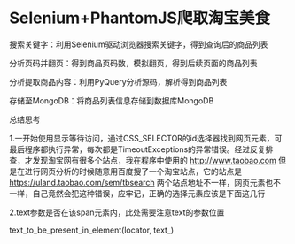# Selenium+PhantomJS爬取淘宝美食

搜索关键字：利用Selenium驱动浏览器搜索关键字，得到查询后的商品列表

分析页码并翻页：得到商品页码数，模拟翻页，得到后续页面的商品列表

分析提取商品内容：利用PyQuery分析源码，解析得到商品列表

存储至MongoDB：将商品列表信息存储到数据库MongoDB

总结思考

1.一开始使用显示等待访问，通过CSS_SELECTOR的id选择器找到网页元素，可最后程序都执行异常，每次都是TimeoutExceptions的异常错误。经过反复排查，才发现淘宝网有很多个站点，我在程序中使用的 http://www.taobao.com
但是在进行网页分析的时候随意用百度搜了一个淘宝站点，它的站点是 https://uland.taobao.com/sem/tbsearch
两个站点地址不一样，网页元素也不一样，自己竟然会犯这种错误，应牢记，正确的选择元素应该是下面这几行

2.text参数是否在该span元素内，此处需要注意text的参数位置

text_to_be_present_in_element(locator, text_)
